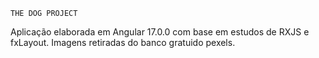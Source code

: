 `THE DOG PROJECT`

Aplicação elaborada em Angular 17.0.0 com base em estudos de RXJS e fxLayout. Imagens retiradas do banco gratuido pexels.